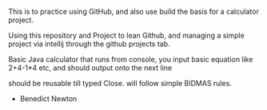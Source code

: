 This is to practice using GitHub, and also use build the basis for a calculator project.

Using this repository and Project to lean Github, and managing a simple project via intellij through the github projects tab.

Basic Java calculator that runs from console, you input basic equation like 2+4-1*4 etc, and should output onto the next line

should be reusable till typed Close.
will follow simple BIDMAS rules.


 - Benedict Newton
